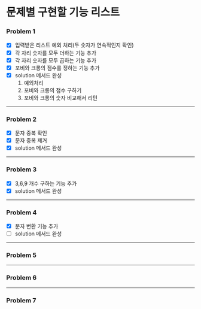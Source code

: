 # 문제별 구현할 기능 리스트

### Problem 1
- [x] 입력받은 리스트 예외 처리(두 숫자가 연속적인지 확인)
- [x] 각 자리 숫자를 모두 더하는 기능 추가
- [x] 각 자리 숫자를 모두 곱하는 기능 추가
- [x] 포비와 크롱의 점수를 정하는 기능 추가
- [x] solution 메서드 완성
  1. 예외처리 
  2. 포비와 크롱의 점수 구하기 
  3. 포비와 크롱의 숫자 비교해서 리턴

---
### Problem 2
- [x] 문자 중복 확인
- [x] 문자 중복 제거
- [x] solution 메서드 완성
---
### Problem 3
- [x] 3,6,9 개수 구하는 기능 추가
- [x] solution 메서드 완성
---
### Problem 4
- [x] 문자 변환 기능 추가
- [ ] solution 메서드 완성
---
### Problem 5

---
### Problem 6

---
### Problem 7

